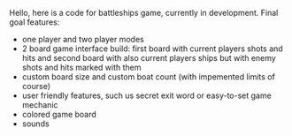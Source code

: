 Hello, here is a code for battleships game, currently in development. 
Final goal features:
- one player and two player modes
- 2 board game interface build: first board with current players shots and hits and second board with also current players ships but with enemy shots and hits marked with them
- custom board size and custom boat count (with impemented limits of course)
- user friendly features, such us secret exit word or easy-to-set game mechanic
- colored game board
- sounds
